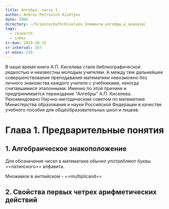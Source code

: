 ```yaml
---
title: Алгебра, часть 1
author: Andrei Petrovich Kiselyov
date: 2006
directory: ~/Science/math/Kiselyov_Элементы_алгебры_и_анализа/
tags:
  - research
  - inbox
sr-due: 2023-10-31
sr-interval: 167
sr-ease: 230
---
```


В наше время книги А.П. Киселева стали библиографической редкостью и неизвестны
молодым учителям. А между тем дальнейшее совершенствование преподавания
математики невозможно без личного знакомства каждого учителя с учебниками,
некогда считавшимися эталонными. Именно по этой причине и предпринимается
переиздание "Алгебры" А.П. Киселева. Рекомендовано Научно-методическим советом
по математике Министерства образования и науки Российской Федерации в качестве
учебного пособия для общеобразовательных школ и лицеев.

# Глава 1. Предварительные понятия

## 1. Алгебраическое знакоположение

Для обозначения чисел в математике обычно употребляют буквы ==латинского==
алфавита.

Множимое в английском - ==multiplicand==

## 2. Свойcтва первых четрех арифметических действий
